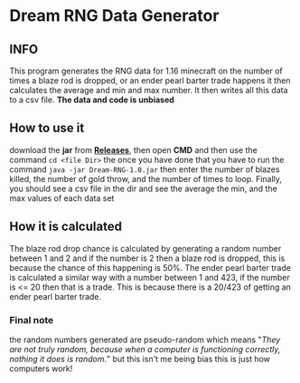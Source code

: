 # Dream RNG Data Generator
## **INFO**
This program generates the RNG data for 1.16 minecraft on the number of times a blaze rod is dropped, or an ender pearl barter trade happens it then calculates the average and min and max number. It then writes all this data to a csv file. **The data and code is unbiased**

## **How to use it**
download the **jar** from [**Releases**], then open **CMD** and then use the command `cd <file Dir>` the once you have done that you have to run the command `java -jar Dream-RNG-1.0.jar` then enter the number of blazes killed, the number of gold throw, and the number of times to loop. Finally, you should see a csv file in the dir and see the average the min, and the max values of each data set 

[**Releases**]: https://github.com/Madmegsox1/Dream-RNG-Data-Generator/releases/tag/1.0

## How it is calculated
The blaze rod drop chance is calculated by generating a random number between 1 and 2 and if the number is 2 then a blaze rod is dropped, this is because the chance of this happening is 50%. The ender pearl barter trade is calculated a similar way with a number between 1 and 423, if the number is <= 20 then that is a trade. This is because there is a 20/423 of getting an ender pearl barter trade.
### Final note
the random numbers generated are pseudo-random which means "_They are not truly random, because when a computer is functioning correctly, nothing it does is random._" but this isn't me being bias this is just how computers work!

